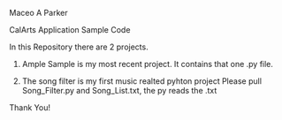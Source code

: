 Maceo A Parker

CalArts Application Sample Code

In this Repository there are 2 projects.

1. Ample Sample is my most recent project. It contains that one .py file.
     
2. The song filter is my first music realted pyhton project
  Please pull Song_Filter.py and Song_List.txt, the py reads the .txt

Thank You!
